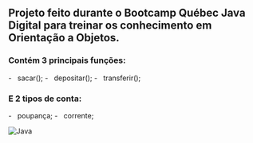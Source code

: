## Projeto feito durante o Bootcamp Québec Java Digital para treinar os conhecimento em Orientação a Objetos.
<h3> Contém 3 principais funções: </h3>
  - &nbsp sacar();
  - &nbsp depositar();
  - &nbsp transferir();
  
<h3> E 2 tipos de conta: </h3>
- &nbsp poupança;
- &nbsp corrente;

![Java](https://img.shields.io/badge/-Java-333333?style=flat&logo=Java&logoColor=007396)
